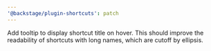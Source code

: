 ```yaml
---
'@backstage/plugin-shortcuts': patch
---
```


Add tooltip to display shortcut title on hover. This should improve the readability of shortcuts with long names, which are cutoff by ellipsis.
